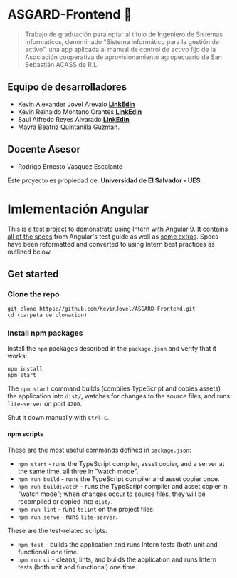 # ASGARD-Frontend 💚

> Trabajo de graduación para optar al título de Ingeniero de Sistemas informáticos, denominado "Sistema informático para la gestión de activo", una app aplicada al manual de control de activo fijo de la Asociación cooperativa de aprovisionamiento agropecuario de San Sebastián ACASS de R.L.


## Equipo de desarrolladores
* Kevin Alexander Jovel Arevalo [**LinkEdin**](https://www.linkedin.com/in/kevin-alexander-jovel-arevalo-324327195/ "ver LinkedIn")
* Kevin Reinaldo Montano Orantes [**LinkEdin**](https://www.linkedin.com/in/kevin-reinaldo-montano-orantes-6a14571a5/ "ver LinkedIn")
* Saul Alfredo Reyes Alvarado.[**LinkEdin**](https://www.linkedin.com/in/sa%C3%BAl-reyes-4757021a5/ "ver LinkedIn")
* Mayra Beatriz Quintanilla Guzman.

## Docente Asesor
* Rodrigo Ernesto Vasquez Escalante

Este proyecto es propiedad de: **Universidad de El Salvador - UES**. 

# Imlementación Angular

This is a test project to demonstrate using Intern with Angular 9. It contains [all of the specs](https://angular.io/generated/live-examples/testing/app-specs.eplnkr.html) from Angular's test guide as well as [some extras](https://angular.io/generated/live-examples/testing/bag-specs.eplnkr.html). Specs have been reformatted and converted to using Intern best practices as outlined below.

## Get started

### Clone the repo

```shell
git clone https://github.com/KevinJovel/ASGARD-Frontend.git
cd (carpeta de clonacion)
```

### Install npm packages

Install the `npm` packages described in the `package.json` and verify that it works:

```shell
npm install
npm start
```

The `npm start` command builds (compiles TypeScript and copies assets) the application into `dist/`, watches for changes to the source files, and runs `lite-server` on port `4200`.

Shut it down manually with `Ctrl-C`.

#### npm scripts

These are the most useful commands defined in `package.json`:

* `npm start` - runs the TypeScript compiler, asset copier, and a server at the same time, all three in "watch mode".
* `npm run build` - runs the TypeScript compiler and asset copier once.
* `npm run build:watch` - runs the TypeScript compiler and asset copier in "watch mode"; when changes occur to source files, they will be recompiled or copied into `dist/`.
* `npm run lint` - runs `tslint` on the project files.
* `npm run serve` - runs `lite-server`.

These are the test-related scripts:

* `npm test` - builds the application and runs Intern tests (both unit and functional) one time.
* `npm run ci` - cleans, lints, and builds the application and runs Intern tests (both unit and functional) one time.
